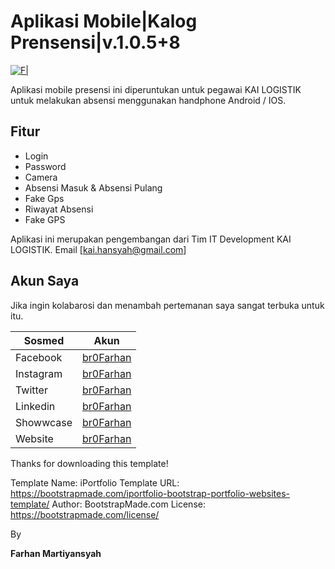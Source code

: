 # Aplikasi Mobile|Kalog Prensensi|v.1.0.5+8
[![F|](https://i.postimg.cc/t4nYyNgH/powered-by-br0farhan.png)](https://www.linkedin.com/in/br0farhan/)

Aplikasi mobile presensi ini diperuntukan untuk pegawai KAI LOGISTIK untuk melakukan absensi menggunakan handphone Android / IOS.

## Fitur

- Login
- Password
- Camera
- Absensi Masuk & Absensi Pulang
- Fake Gps
- Riwayat Absensi
- Fake GPS

Aplikasi ini merupakan pengembangan dari Tim IT Development KAI LOGISTIK.
Email [kai.hansyah@gmail.com]

## Akun Saya

Jika ingin kolabarosi dan menambah pertemanan saya sangat terbuka untuk itu.

| Sosmed | Akun |
| ------ | ------ |
| Facebook | [br0Farhan][PlDb] |
| Instagram | [br0Farhan][PlGh] |
| Twitter | [br0Farhan][PlGd] |
| Linkedin | [br0Farhan][PlOd] |
| Showwcase | [br0Farhan][PlMe] |
| Website | [br0Farhan][PlGa] |

Thanks for downloading this template!

Template Name: iPortfolio
Template URL: https://bootstrapmade.com/iportfolio-bootstrap-portfolio-websites-template/
Author: BootstrapMade.com
License: https://bootstrapmade.com/license/



By

**Farhan Martiyansyah**

[//]: # (These are reference links used in the body of this note and get stripped out when the markdown processor does its job. There is no need to format nicely because it shouldn't be seen. Thanks SO - http://stackoverflow.com/questions/4823468/store-comments-in-markdown-syntax)


   [PlDb]: <https://www.facebook.com/MyHansyah/>
   [PlGh]: <https://www.instagram.com/syahhaans/>
   [PlGd]: <https://twitter.com/br0farhan>
   [PlOd]: <https://www.linkedin.com/in/br0farhan>
   [PlMe]: <https://www.showwcase.com/br0farhan>
   [PlGa]: <https://farhanm.com/>
